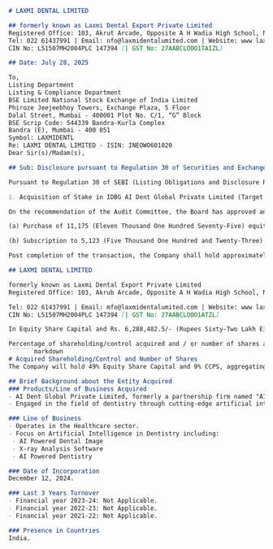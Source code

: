  ```markdown
# LAXMI DENTAL LIMITED

## formerly known as Laxmi Dental Export Private Limited
Registered Office: 103, Akrut Arcade, Opposite A H Wadia High School, Near Azad Nagar Metro Station, Andheri (West). Mumbai —400058
Tel: 022 61437991 | Email: nfo@laxmidentalumited.com | Website: www laxmidentailimited.com
CIN No: L51507MH2004PLC 147394 [| GST No: 27AABCLOOO1TAIZL]

## Date: July 28, 2025

To,
Listing Department
Listing & Compliance Department
BSE Limited National Stock Exchange of India Limited
Phiroze Jeejeebhoy Towers, Exchange Plaza, 5 Floor
Dalal Street, Mumbai - 400001 Plot No. C/1, “G” Block
BSE Scrip Code: 544339 Bandra-Kurla Complex
Bandra (E), Mumbai - 400 051
Symbol: LAXMIDENTL
Re: LAXMI DENTAL LIMITED - ISIN: INEOWO601020
Dear Sir(s)/Madam(s),

## Sub: Disclosure pursuant to Regulation 30 of Securities and Exchange Board of India (SEBI) (Listing Obligations and Disclosure Requirements) Regulations, 2015:

Pursuant to Regulation 30 of SEBI (Listing Obligations and Disclosure Requirements) Regulations, 2015, we hereby inform that the Board in their Meeting held on Monday, the July 28, 2025, has approved the following:

1. Acquisition of Stake in IDBG AI Dent Global Private Limited (Target Company) ("AI Dent"):

On the recommendation of the Audit Committee, the Board has approved an investment in AI Dent by way of:

(a) Purchase of 11,175 (Eleven Thousand One Hundred Seventy-Five) equity shares of face value 210/- (Rupees Ten Only) each at a premium of Rs.1,217.5/- (Rupees One Thousand Two Hundred and Seventeen and Fifty Paise Only) per share for an aggregate consideration not exceeding Rs. 2,137,17,312.5/- (Rupees One Crore Thirty-Seven Lakh Seventeen Thousand Three Hundred Twelve and Fifty Paise Only) in accordance with the terms and conditions set out in the Shareholder’s Agreement (“SHA”) to be executed between the Company and AI Dent, in this regard.

(b) Subscription to 5,123 (Five Thousand One Hundred and Twenty-Three) Compulsorily Convertible Preference Shares, without voting rights, on fully diluted basis (“CCPS”), of face value of 710/- (Rupees Ten Only) each at a premium of Rs. 2,117.5/- (Rupees One Thousand Two Hundred and Seventeen and Fifty Paise Only) per CCPS for an aggregate consideration not exceeding = 6,288,482.5/-(Rupees Sixty-Two Lakh Eighty-Eight Thousand Four Hundred Eighty-Two and Fifty Paise Only) in accordance with the terms and conditions set out in the SHA to be executed between the Company and AI Dent, in this regard.

Post completion of the transaction, the Company shall hold approximately 49% of the equity share capital, and 9% of the CCPS, aggregating to a 58% including the equity share capital and CCPS in AI Dent, for a total investment up to Rs. 2,05,00,000 /- (Rupees Two crore Five Lakh Only).

## LAXMI DENTAL LIMITED

formerly known as Laxmi Dental Export Private Limited
Registered Office: 103, Akrub Arcade, Opposite A H Wadia High School, Near Azad Nagar Metro Station, Andheri (West). Mumbai —400058

Tel: 022 61437991 | Email: mfo@laxmidentalumited.com | Website: www laxmidentailimited.com
CIN No: L51507MH2004PLC 147394 [| GST No: 27AABCLOOO1ATZL]

In Equity Share Capital and Rs. 6,288,482.5/- (Rupees Sixty-Two Lakh Eighty-Eight Thousand Four Hundred Eighty-Two and Fifty Paise Only) in CCPS, as per SHA.

Percentage of shareholding/control acquired and / or number of shares acquired;
``` ```markdown
# Acquired Shareholding/Control and Number of Shares
The Company will hold 49% Equity Share Capital and 9% CCPS, aggregating to 58% including the equity share capital and CCPS in AI Dent.

## Brief Background about the Entity Acquired
### Products/Line of Business Acquired
- AI Dent Global Private Limited, formerly a partnership firm named "AI Dent", converted into a private limited company. It is recognized by DPIIT under Startup India.
- Engaged in the field of dentistry through cutting-edge artificial intelligence solutions.

### Line of Business
- Operates in the Healthcare sector.
- Focus on Artificial Intelligence in Dentistry including:
  - AI Powered Dental Image
  - X-ray Analysis Software
  - AI Powered Dentistry

### Date of Incorporation
December 12, 2024.

### Last 3 Years Turnover
- Financial year 2023-24: Not Applicable.
- Financial year 2022-23: Not Applicable.
- Financial year 2021-22: Not Applicable.

### Presence in Countries
India.
```